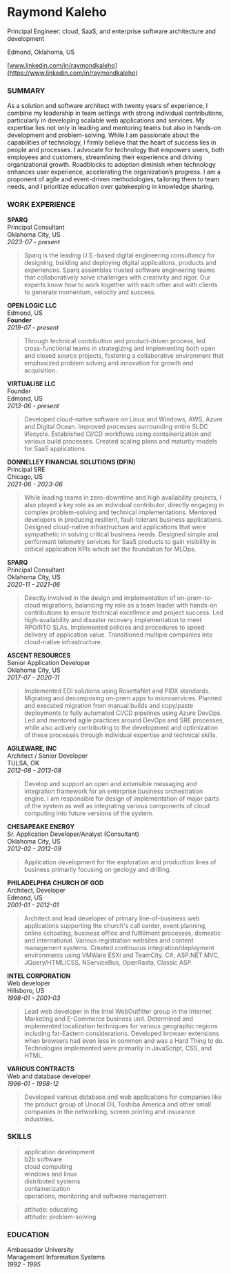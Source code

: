 # Raymond Kaleho

Principal Engineer: cloud, SaaS, and enterprise software architecture and development  

Edmond, Oklahoma, US  

[www.linkedin.com/in/raymondkaleho](https://www.linkedin.com/in/raymondkaleho)  


### SUMMARY

As a solution and software architect with twenty years of experience, I combine my leadership in team settings with strong individual contributions, particularly in developing scalable web applications and services. My expertise lies not only in leading and mentoring teams but also in hands-on development and problem-solving. While I am passionate about the capabilities of technology, I firmly believe that the heart of success lies in people and processes. I advocate for technology that empowers users, both employees and customers, streamlining their experience and driving organizational growth. Roadblocks to adoption diminish when technology enhances user experience, accelerating the organization’s progress. I am a proponent of agile and event-driven methodologies, tailoring them to team needs, and I prioritize education over gatekeeping in knowledge sharing.


### WORK EXPERIENCE

**SPARQ**  
Principal Consultant  
Oklahoma City, US  
_2023-07 - present_  

> Sparq is the leading U.S.-based digital engineering consultancy for designing, building and deploying digital applications, products and experiences. Sparq assembles trusted software engineering teams that collaboratively solve challenges with creativity and rigor. Our experts know how to work together with each other and with clients to generate momentum, velocity and success.  


**OPEN LOGIC LLC**  
Edmond, US  
**Founder**  
_2019-07 - present_  

> Through technical contribution and product-driven process, led cross-functional teams in strategizing and implementing both open and closed source projects, fostering a collaborative environment that emphasized problem solving and innovation for growth and acquisition.  

**VIRTUALISE LLC**  
Founder  
Edmond, US  
_2013-06 - present_  

> Developed cloud-native software on Linux and Windows, AWS, Azure and Digital Ocean. Improved processes surrounding entire SLDC lifecycle. Established CI/CD workflows using containerization and various build processes. Created scaling plans and maturity models for SaaS applications.  


**DONNELLEY FINANCIAL SOLUTIONS (DFIN)**  
Principal SRE  
Chicago, US  
_2021-06 - 2023-06_  

> While leading teams in zero-downtime and high availability projects, I also played a key role as an individual contributor, directly engaging in complex problem-solving and technical implementations. Mentored developers in producing resilient, fault-tolerant business applications. Designed cloud-native infrastructure and applications that were sympathetic in solving critical business needs. Designed simple and performant telemetry services for SaaS products to gain visibility in critical application KPIs which set the foundation for MLOps.  


**SPARQ**  
Principal Consultant  
Oklahoma City, US  
_2020-11 - 2021-06_  

> Directly involved in the design and implementation of on-prem-to-cloud migrations, balancing my role as a team leader with hands-on contributions to ensure technical excellence and project success. Led high-availability and disaster recovery implementation to meet RPO/RTO SLAs. Implemented policies and procedures to speed delivery of application value. Transitioned multiple companies into cloud-native infrastructure.  


**ASCENT RESOURCES**  
Senior Application Developer  
Oklahoma City, US  
_2017-07 - 2020-11_  

> Implemented EDI solutions using RosettaNet and PIDX standards. Migrating and decomposing on-prem apps to microservices. Planned and executed migration from manual builds and copy/paste deployments to fully automated CI/CD pipelines using Azure DevOps. Led and mentored agile practices around DevOps and SRE processes, while also actively contributing to the development and optimization of these processes through individual expertise and technical skills.  


**AGILEWARE, INC**  
Architect / Senior Developer  
TULSA, OK  
_2012-08 - 2013-08_  

> Develop and support an open and extensible messaging and integration framework for an enterprise business orchestration engine. I am responsible for design of implementation of major parts of the system as well as integrating various components of cloud computing into future versions of the system.


**CHESAPEAKE ENERGY**  
Sr. Application Developer/Analyst (Consultant)  
Oklahoma City, US  
_2012-02 - 2012-09_  

> Application development for the exploration and production lines of business primarily focusing on geology and drilling.  


**PHILADELPHIA CHURCH OF GOD**  
Architect, Developer  
Edmond, US  
_2001-01 - 2012-01_  

> Architect and lead developer of primary line-of-business web applications supporting the church's call center, event planning, online schooling, business office and fulfillment processes, domestic and international. Various registration websites and content management systems. Created continuous integration/deployment environments using VMWare ESXi and TeamCity. C#, ASP.NET MVC, JQuery/HTML/CSS, NServiceBus, OpenRasta, Classic ASP.  


**INTEL CORPORATION**  
Web developer  
Hillsboro, US  
_1998-01 - 2001-03_  

> Lead web developer in the Intel WebOutfitter group in the Internet Marketing and E-Commerce business unit. Determined and implemented localization techniques for various geographic regions including far-Eastern considerations. Developed browser extensions when browsers had even less in common and was a Hard Thing to do. Technologies implemented were primarily in JavaScript, CSS, and HTML.  


**VARIOUS CONTRACTS**  
Web and database developer  
_1996-01 - 1998-12_  

> Developed various database and web applications for companies like the product group of Unocal Oil, Toshiba America and other small companies in the networking, screen printing and insurance industries.  


### SKILLS

> application development  
b2b software  
cloud computing  
windows and linux  
distributed systems  
containerization  
operations, monitoring and software management  

>attitude: educating  
attitude: problem-solving  


### EDUCATION

Ambassador University  
Management Information Systems  
_1992 - 1995_  

